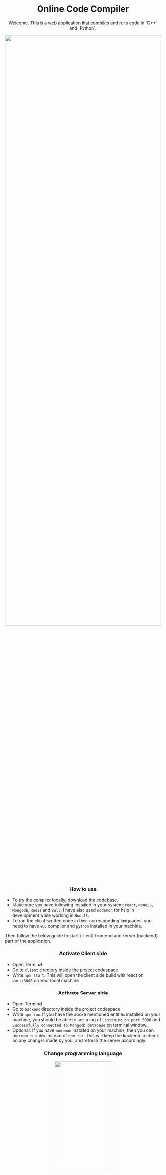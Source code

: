 <h1 align="center">Online Code Compiler</h1>

<p align="center">Welcome. This is a web application that compiles and runs code in `C++` and `Python`.</p>
<img src="https://github.com/jigyansunanda/Online-Code-Compiler/blob/master/media/app.png" height="70%" width="100%" >

<h3 align="center">How to use</h4>

- To try the compiler locally, download the codebase. 
- Make sure you have following installed in your system: `react`, `NodeJS`, `Mongodb`, `Redis` and `Bull`. I have also used `nodemon` for help in development while working in `NodeJS`. 
- To run the client-written code in their corresponding languages, you need to have `GCC` compiler and `python` installed in your machine.

Then follow the below guide to start (client) frontend and server (backend) part of the application.

<h3 align="center">Activate Client side</h4>

- Open Terminal
- Go to `client` directory inside the project codespace
- Write `npm start`. This will open the client side build with react on `port:3000` on your local machine

<h3 align="center">Activate Server side</h4>

- Open Terminal
- Go to `backend` directory inside the project codespace
- Write `npm run`. If you have the above mentioned entities installed on your machine, you should be able to see a log of `Listening on port 5000` and `Successfully connected to Mongodb database` on terminal window.
- Optional: If you have `nodemon` installed on your machine, then you can use `npm run dev` instead of `npm run`. This will keep the backend in check on any changes made by you, and refresh the server accordingly.

<h3 align="center">Change programming language</h3>
<p align="center">
<img src="https://github.com/jigyansunanda/Online-Code-Compiler/blob/master/media/language-selection.gif" height="30%" width="60%">
</p>

<h3 align="center">Code exceution status</h3>
<p align="center">
<img src="https://github.com/jigyansunanda/Online-Code-Compiler/blob/master/media/execution-status.gif" height="30%" width="60%">
</p>

<h3 align="center">Switch theme</h3>
<p align="center">
<img src="https://github.com/jigyansunanda/Online-Code-Compiler/blob/master/media/theme-change.gif" height="70%" width="100%">
</p>
